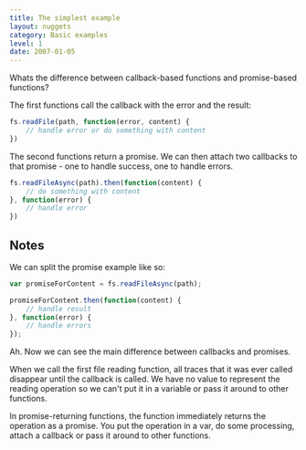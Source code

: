 ```yaml
---
title: The simplest example
layout: nuggets
category: Basic examples
level: 1
date: 2007-01-05
---
```


Whats the difference between callback-based functions and promise-based 
functions?

The first functions call the callback with the error and the result:

```js
fs.readFile(path, function(error, content) {
	// handle error or do something with content
})
```

The second functions return a promise. We can then attach two callbacks
to that promise - one to handle success, one to handle errors.

```js
fs.readFileAsync(path).then(function(content) {
	// do something with content
}, function(error) {
	// handle error
})
```

## Notes

We can split the promise example like so:

```js
var promiseForContent = fs.readFileAsync(path);

promiseForContent.then(function(content) {
	// handle result	
}, function(error) {
	// handle errors
});
```

Ah. Now we can see the main difference between callbacks and promises.

When we call the first file reading function, all traces that it was
ever called disappear until the callback is called. We have no value to 
represent the reading operation so we can't put it in a variable or pass it 
around to other functions.

In promise-returning functions, the function immediately returns the operation
as a promise. You put the operation in a var, do some processing, attach a
callback or pass it around to other functions.

